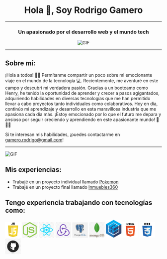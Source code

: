 <!DOCTYPE html>
<html>
<body>
  <h1 style="text-align: center;">Hola 👋, Soy Rodrigo Gamero</h1>
  <hr>
  <h3 style="text-align: center;">Un apasionado por el desarrollo web y el mundo tech</h3>
  <p style="text-align: center;">
    <img src="giphy.gif" alt="GIF">
  </p>
  <hr>

  <h2>Sobre mí:</h2>
  <p>
    ¡Hola a todos! 🫶🏻 Permítanme compartir un poco sobre mi emocionante viaje en el mundo de la tecnología 💻. Recientemente, me aventuré en este campo y descubrí mi verdadera pasión. Gracias a un bootcamp como Henry, he tenido la oportunidad de aprender y crecer a pasos agigantados, adquiriendo habilidades en diversas tecnologías que me han permitido llevar a cabo proyectos tanto individuales como colaborativos. Hoy en día, continúo mi aprendizaje y desarrollo en esta maravillosa industria que me apasiona cada día más. ¡Estoy emocionado por lo que el futuro me depara y ansioso por seguir creciendo y aprendiendo en este apasionante mundo! 🚀🚀🚀
  </p>
  <p>Si te interesan mis habilidades, ¡puedes contactarme en <a href="gamero.rodrigo@gmail.com">gamero.rodrigo@gmail.com</a>!</p>
  <hr>
  <p>
    <img src="coding.gif" alt="GIF">
  </p>

  <h2>Mis experiencias:</h2>
  <ul>
    <li>Trabajé en un proyecto individual llamado <a href="https://github.com/Regameroh87/Pokemon-PI">Pokemon</a></li>
    <li>Trabajé en un proyecto final llamado <a href="https://github.com/joaBotto/proyectofinal">Inmuebles360</a></li>
  </ul>

  <h2>Tengo experiencia trabajando con tecnologías como:</h2>
  <p>
    <img src="javascript.png" alt="JavaScript" width="50">
    <img src="nodejs.png" alt="Node.js" width="50">
    <img src="react.png" alt="React" width="50">
    <img src="redux.png" alt="Redux" width="50">
    <img src="postgresSQL.png" alt="PostgreSQL" width="50">
    <img src="mongoDB.jpeg" alt="MongoDB" width="50">
    <img src="sequelize.png" alt="Sequelize" width="50">
    <img src="html.png" alt="HTML" width="50">
    <img src="css.png" alt="CSS" width="50">
    <img src="github.png" alt="GitHub" width="50">
  </p>
</body>
</html>

